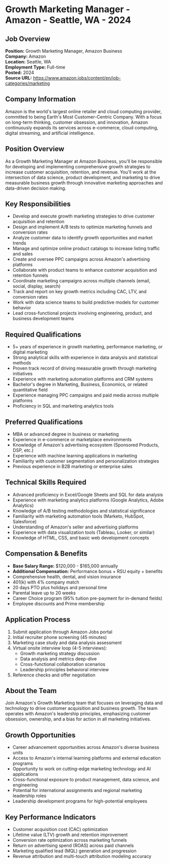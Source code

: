 # Growth Marketing Manager - Amazon - Seattle, WA - 2024

## Job Overview
**Position:** Growth Marketing Manager, Amazon Business  
**Company:** Amazon  
**Location:** Seattle, WA  
**Employment Type:** Full-time  
**Posted:** 2024  
**Source URL:** https://www.amazon.jobs/content/en/job-categories/marketing

## Company Information
Amazon is the world's largest online retailer and cloud computing provider, committed to being Earth's Most Customer-Centric Company. With a focus on long-term thinking, customer obsession, and innovation, Amazon continuously expands its services across e-commerce, cloud computing, digital streaming, and artificial intelligence.

## Position Overview
As a Growth Marketing Manager at Amazon Business, you'll be responsible for developing and implementing comprehensive growth strategies to increase customer acquisition, retention, and revenue. You'll work at the intersection of data science, product development, and marketing to drive measurable business growth through innovative marketing approaches and data-driven decision making.

## Key Responsibilities
- Develop and execute growth marketing strategies to drive customer acquisition and retention
- Design and implement A/B tests to optimize marketing funnels and conversion rates
- Analyze customer data to identify growth opportunities and market trends
- Manage and optimize online product catalogs to increase listing traffic and sales
- Create and oversee PPC campaigns across Amazon's advertising platforms
- Collaborate with product teams to enhance customer acquisition and retention funnels
- Coordinate marketing campaigns across multiple channels (email, social, display, search)
- Track and report on key growth metrics including CAC, LTV, and conversion rates
- Work with data science teams to build predictive models for customer behavior
- Lead cross-functional projects involving engineering, product, and business development teams

## Required Qualifications
- 5+ years of experience in growth marketing, performance marketing, or digital marketing
- Strong analytical skills with experience in data analysis and statistical methods
- Proven track record of driving measurable growth through marketing initiatives
- Experience with marketing automation platforms and CRM systems
- Bachelor's degree in Marketing, Business, Economics, or related quantitative field
- Experience managing PPC campaigns and paid media across multiple platforms
- Proficiency in SQL and marketing analytics tools

## Preferred Qualifications
- MBA or advanced degree in business or marketing
- Experience in e-commerce or marketplace environments
- Knowledge of Amazon's advertising ecosystem (Sponsored Products, DSP, etc.)
- Experience with machine learning applications in marketing
- Familiarity with customer segmentation and personalization strategies
- Previous experience in B2B marketing or enterprise sales

## Technical Skills Required
- Advanced proficiency in Excel/Google Sheets and SQL for data analysis
- Experience with marketing analytics platforms (Google Analytics, Adobe Analytics)
- Knowledge of A/B testing methodologies and statistical significance
- Familiarity with marketing automation tools (Marketo, HubSpot, Salesforce)
- Understanding of Amazon's seller and advertising platforms
- Experience with data visualization tools (Tableau, Looker, or similar)
- Knowledge of HTML, CSS, and basic web development concepts

## Compensation & Benefits
- **Base Salary Range:** $120,000 - $165,000 annually
- **Additional Compensation:** Performance bonus + RSU equity + benefits
- Comprehensive health, dental, and vision insurance
- 401(k) with 4% company match
- 20 days PTO plus holidays and personal time
- Parental leave up to 20 weeks
- Career Choice program (95% tuition pre-payment for in-demand fields)
- Employee discounts and Prime membership

## Application Process
1. Submit application through Amazon Jobs portal
2. Initial recruiter phone screening (45 minutes)
3. Marketing case study and data analysis assessment
4. Virtual onsite interview loop (4-5 interviews):
   - Growth marketing strategy discussion
   - Data analysis and metrics deep-dive
   - Cross-functional collaboration scenarios
   - Leadership principles behavioral interview
5. Reference checks and offer negotiation

## About the Team
Join Amazon's Growth Marketing team that focuses on leveraging data and technology to drive customer acquisition and business growth. The team operates with Amazon's leadership principles, emphasizing customer obsession, ownership, and a bias for action in all marketing initiatives.

## Growth Opportunities
- Career advancement opportunities across Amazon's diverse business units
- Access to Amazon's internal learning platforms and external education programs
- Opportunity to work on cutting-edge marketing technology and AI applications
- Cross-functional exposure to product management, data science, and engineering
- Potential for international assignments and regional marketing leadership roles
- Leadership development programs for high-potential employees

## Key Performance Indicators
- Customer acquisition cost (CAC) optimization
- Lifetime value (LTV) growth and retention improvement
- Conversion rate optimization across marketing funnels
- Return on advertising spend (ROAS) across paid channels
- Marketing qualified lead (MQL) generation and progression
- Revenue attribution and multi-touch attribution modeling accuracy